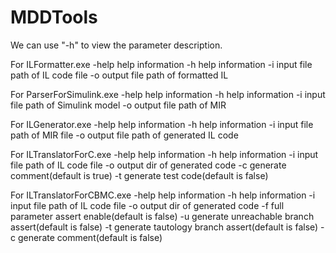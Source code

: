 # MDDTools
We can use "-h" to view the parameter description.

For ILFormatter.exe
-help    help information
-h       help information
-i       input file path of IL code file
-o       output file path of formatted IL

For ParserForSimulink.exe
-help    help information
-h       help information
-i       input file path of Simulink model
-o       output file path of MIR

For ILGenerator.exe
-help    help information
-h       help information
-i       input file path of MIR file
-o       output file path of generated IL code

For ILTranslatorForC.exe
-help    help information
-h       help information
-i       input file path of IL code file
-o       output dir of generated code
-c       generate comment(default is true)
-t       generate test code(default is false)

For ILTranslatorForCBMC.exe
-help    help information
-h       help information
-i       input file path of IL code file
-o       output dir of generated code
-f       full parameter assert enable(default is false)
-u       generate unreachable branch assert(default is false)
-t       generate tautology branch assert(default is false)
-c       generate comment(default is false)

